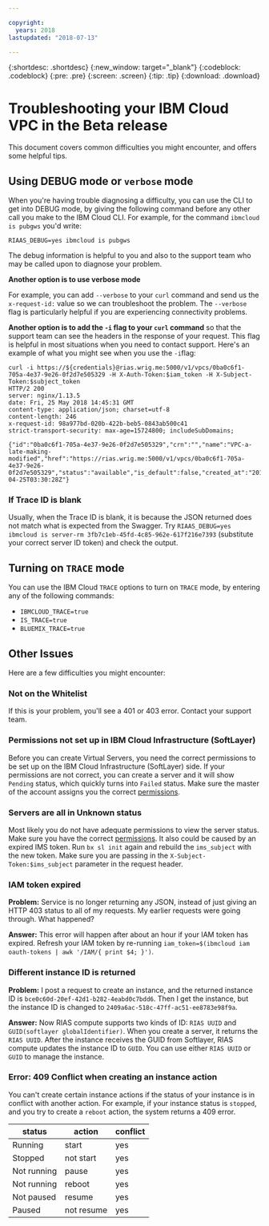 ```yaml
---

copyright:
  years: 2018
lastupdated: "2018-07-13"

---
```


{:shortdesc: .shortdesc}
{:new_window: target="_blank"}
{:codeblock: .codeblock}
{:pre: .pre}
{:screen: .screen}
{:tip: .tip}
{:download: .download}

# Troubleshooting your IBM Cloud VPC in the Beta release

This document covers common difficulties you might encounter, and offers some helpful tips.

## Using DEBUG mode or `verbose` mode 

When you're having trouble diagnosing a difficulty, you can use the CLI to get into DEBUG mode, by giving the following command before any other call you make to the IBM Cloud CLI. For example, for the command `ibmcloud is pubgws` you'd write:

```
RIAAS_DEBUG=yes ibmcloud is pubgws
```
The debug information is helpful to you and also to the support team who may be called upon to diagnose your problem.

**Another option is to use verbose mode**

For example, you can add `--verbose` to your `curl` command and send us the `x-request-id:` value so we can troubleshoot the problem. The `--verbose` flag is particularly helpful if you are experiencing connectivity problems.

**Another option is to add the `-i` flag to your `curl` command** so that the support team can see the headers in the response of your request. This flag is helpful in most situations when you need to contact support. Here's an example of what you might see when you use the `-i`flag:

```
curl -i https://${credentials}@rias.wrig.me:5000/v1/vpcs/0ba0c6f1-705a-4e37-9e26-0f2d7e505329 -H X-Auth-Token:$iam_token -H X-Subject-Token:$subject_token
HTTP/2 200 
server: nginx/1.13.5
date: Fri, 25 May 2018 14:45:31 GMT
content-type: application/json; charset=utf-8
content-length: 246
x-request-id: 98a977bd-020b-422b-beb5-0843ab500c41
strict-transport-security: max-age=15724800; includeSubDomains;

{"id":"0ba0c6f1-705a-4e37-9e26-0f2d7e505329","crn":"","name":"VPC-a-late-making-modified","href":"https://rias.wrig.me:5000/v1/vpcs/0ba0c6f1-705a-4e37-9e26-0f2d7e505329","status":"available","is_default":false,"created_at":"2018-04-25T03:30:28Z"}
```

### If Trace ID is blank

Usually, when the Trace ID is blank, it is because the JSON returned does not match what is expected from the Swagger. Try `RIAAS_DEBUG=yes ibmcloud is server-rm 3fb7c1eb-45fd-4c85-962e-617f216e7393` (substitute your correct server ID token) and check the output.

## Turning on `TRACE` mode

You can use the IBM Cloud `TRACE` options to turn on `TRACE` mode, by entering any of the following commands:


 * `IBMCLOUD_TRACE=true`
 * `IS_TRACE=true`
 * `BLUEMIX_TRACE=true`
 
 ## Other Issues

Here are a few difficulties you might encounter:

### Not on the Whitelist

If this is your problem, you'll see a 401 or 403 error. Contact your support team.

### Permissions not set up in IBM Cloud Infrastructure (SoftLayer)

Before you can create Virtual Servers, you need the correct permissions to be set up on the IBM Cloud Infrastructure (SoftLayer) side. If your permissions are not correct, you can create a server and it will show `Pending` status, which quickly turns into `Failed` status. Make sure the master of the account assigns you the correct [permissions](vpc-user-permissions.html).

### Servers are all in Unknown status

Most likely you do not have adequate permissions to view the server status. Make sure you have the correct [permissions](vpc-user-permissions.html). It also could be caused by an expired IMS token. Run `bx sl init` again and rebuild the `ims_subject` with the new token. Make sure you are passing in the `X-Subject-Token:$ims_subject` parameter in the request header.

### IAM token expired

**Problem:** Service is no longer returning any JSON, instead of just giving an HTTP 403 status to all of my requests.  My earlier requests were going through. What happened?

**Answer:** This error will happen after about an hour if your IAM token has expired. Refresh your IAM token by re-running `iam_token=$(ibmcloud iam oauth-tokens | awk '/IAM/{ print $4; }')`. 

### Different instance ID is returned

**Problem:** I post a request to create an instance, and the returned instance ID is `bce0c60d-20ef-42d1-b282-4eabd0c7bdd6`. Then I get the instance, but the instance ID is changed to `2409a6ac-518c-47ff-ac51-ee8783e98f9a`.

**Answer:** Now RIAS compute supports two kinds of ID: `RIAS UUID` and `GUID(softlayer globalIdentifier)`. When you create a server, it returns the `RIAS UUID`. After the instance receives the GUID from Softlayer, RIAS compute updates the instance ID to `GUID`. You can use either  `RIAS UUID`  or `GUID` to manage the instance.

### Error: 409 Conflict when creating an instance action

You can't create certain instance actions if the status of your instance is in conflict with another action. For example, if your instance status is `stopped`, and you try to create a `reboot` action, the system returns a 409 error.

| status      | action     | conflict |
| ----------- | ---------- | -------- |
| Running     | start      | yes      |
| Stopped     | not start  | yes      |
| Not running | pause      | yes      |
| Not running | reboot     | yes      |
| Not paused  | resume     | yes      |
| Paused      | not resume | yes      |
